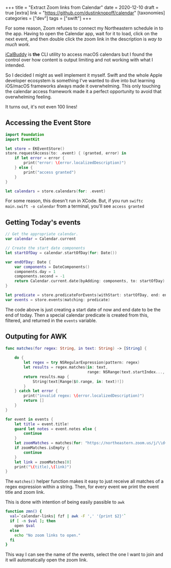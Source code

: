 +++
title = "Extract Zoom links from Calendar"
date = 2020-12-10
draft = true
[extra]
link = "https://github.com/dustinknopoff/calendar"
[taxonomies]
categories = ["dev"]
tags = ["swift"]
+++

For some reason, Zoom refuses to connect my Northeastern schedule in to the app. Having to open the Calendar app, wait for it to load, click on the next event, and then double click the zoom link in the description is _way to much work_.

[iCalBuddy](http://hasseg.org/icalBuddy/) is **the** CLI utility to access macOS calendars but I found the control over how content is output limiting and not working with what I intended.

So I decided I might as well implement it myself. Swift and the whole Apple developer ecosystem is something I've wanted to dive into but learning iOS/macOS frameworks always made it overwhelming. This only touching the calendar access framework made it a perfect opportunity to avoid that overwhelming feeling.

It turns out, it's not even 100 lines!

## Accessing the Event Store

```swift
import Foundation
import EventKit

let store = EKEventStore()
store.requestAccess(to: .event) { (granted, error) in
	if let error = error {
		print("error: \(error.localizedDescription)")
	} else {
        print("access granted")
    }
}

let calendars = store.calendars(for: .event)
```

For some reason, this doesn't run in XCode. But, if you run `swiftc main.swift -o calendar` from a terminal, you'll see `access granted`

## Getting Today's events

```swift
// Get the appropriate calendar.
var calendar = Calendar.current

// Create the start date components
let startOfDay = calendar.startOfDay(for: Date())

var endOfDay: Date {
	var components = DateComponents()
	components.day = 1
	components.second = -1
	return Calendar.current.date(byAdding: components, to: startOfDay)!
}

let predicate = store.predicateForEvents(withStart: startOfDay, end: endOfDay, calendars: calendars)
var events = store.events(matching: predicate)
```

The code above is just creating a start date of now and end date to be the end of today. Then a special calendar predicate is created from this, filtered, and returned in the `events` variable.

## Outputing for AWK

```swift
func matches(for regex: String, in text: String) -> [String] {
	
	do {
		let regex = try NSRegularExpression(pattern: regex)
		let results = regex.matches(in: text,
									range: NSRange(text.startIndex..., in: text))
		return results.map {
			String(text[Range($0.range, in: text)!])
		}
	} catch let error {
		print("invalid regex: \(error.localizedDescription)")
		return []
	}
}

for event in events {
	let title = event.title!
	guard let notes = event.notes else {
		continue
	}
	let zoomMatches = matches(for: "https://northeastern.zoom.us/j/\\d+(\\?pwd=\\w+)?", in: notes)
	if zoomMatches.isEmpty {
		continue
	}
	let link = zoomMatches[0]
	print("\(title),\(link)")
}
```

The `matches()` helper function makes it easy to just receive all matches of a regex expression within a string. Then, for every event we print the event title and zoom link.

This is done with intention of being easily passible to `awk`

```bash
function zmn() {
  val=`calendar-links| fzf | awk -F ',' '{print $2}'`
  if [ -n $val ]; then
    open $val
  else
    echo "No zoom links to open."
  fi
}
```

This way I can see the name of the events, select the one I want to join and it will automatically open the zoom link.